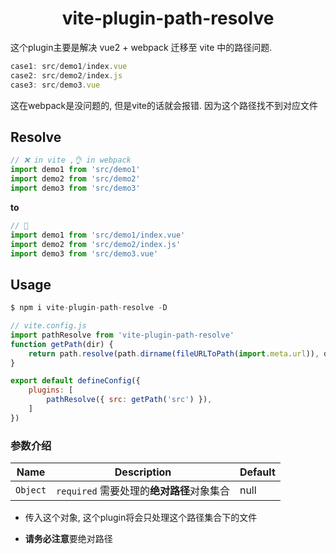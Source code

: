 <div align=center>
 <h1>vite-plugin-path-resolve</h1>
</div>

这个plugin主要是解决 vue2 + webpack 迁移至 vite 中的路径问题.

```js
case1: src/demo1/index.vue
case2: src/demo2/index.js
case3: src/demo3.vue
```
这在webpack是没问题的, 但是vite的话就会报错. 因为这个路径找不到对应文件
## Resolve
```js
// ❌ in vite ,👌 in webpack
import demo1 from 'src/demo1'
import demo2 from 'src/demo2'
import demo3 from 'src/demo3'
```
**to**
```js
// 🙆
import demo1 from 'src/demo1/index.vue'
import demo2 from 'src/demo2/index.js'
import demo3 from 'src/demo3.vue'
```
## Usage
```js
$ npm i vite-plugin-path-resolve -D
```
```js
// vite.config.js
import pathResolve from 'vite-plugin-path-resolve'
function getPath(dir) {
    return path.resolve(path.dirname(fileURLToPath(import.meta.url)), dir)
}

export default defineConfig({
    plugins: [
        pathResolve({ src: getPath('src') }),
    ]
})
```

### 参数介绍
|Name|Description|Default
|---|---|---|
|`Object`|`required` 需要处理的**绝对路径**对象集合|null|
- 传入这个对象, 这个plugin将会只处理这个路径集合下的文件

- **请务必注意**要绝对路径